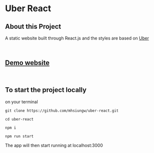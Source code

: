 # Uber React

## About this Project

A static website built through React.js and the styles are based on [Uber](https://www.uber.com/tw/en/)

<br />

## [Demo website](https://angry-golick-4e759a.netlify.app)

<br />

## To start the project locally

on your terminal

```
git clone https://github.com/mhsiungw/uber-react.git
```

```
cd uber-react
```

```
npm i
```

```
npm run start
```

The app will then start running at localhost:3000
